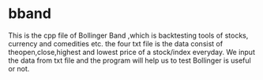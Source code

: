 # bband
This is the cpp file of Bollinger Band ,which is backtesting tools of stocks, currency and comedities etc. 
the four txt file is the data consist of theopen,close,highest and lowest price of a stock/index everyday.
We input the data from txt file and the program will help us to test Bollinger is useful or not.

